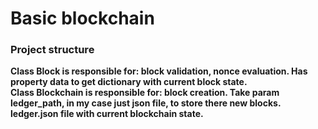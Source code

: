 # Basic blockchain
### Project structure
**Class Block is responsible for: block validation, nonce evaluation. Has property data to get dictionary with current block state.**<br>
**Class Blockchain is responsible for: block creation. Take param ledger_path, in my case just json file, to store there new blocks.**<br>
**ledger.json file with current blockchain state.**
